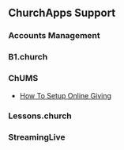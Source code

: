## ChurchApps Support

### Accounts Management

### B1.church

### ChUMS
- [How To Setup Online Giving](chums/giving.md)

### Lessons.church

### StreamingLive
